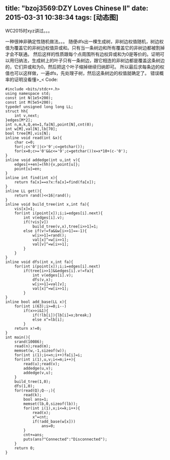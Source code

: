 title: "bzoj3569:DZY Loves Chinese II"
date: 2015-03-31 10:38:34
tags: [动态图]
---
WC2015时xyz讲过。。。
<!--more-->
一种很神非确定性随机做法。。。
随便dfs出一棵生成树，非树边权值随机，树边权值为覆盖它的非树边权值异或和。只有当一条树边和所有覆盖它的非树边都被割掉才会不联通。
然后这样的性质跟每个点周围所有边权异或和为0是等价的。证明可以用归纳法，生成树上的叶子只有一条树边，跟它相连的非树边都是覆盖这条树边的，它们异或和为0。然后把这个叶子缩掉继续归纳即可。
所以最后求每条边的权值也可以这样做，一遍dfs，先处理子树，然后这条树边的权值就确定了。
错误概率的证明没看懂>_<
Code:
```
#include <bits/stdc++.h>
using namespace std;
const int N(1e5+200);
const int M(5e5+200);
typedef unsigned long long LL;
struct hh{
    int v,next;
}edges[M*2];
int n,m,k,Q,en=1,fa[N],point[N],cnt(0);
int w[M],val[N],lb[70];
bool tree[M],vis[N];
inline void read(int &x){
    char c=0;
    for(;c<'0'||c>'9';c=getchar());
    for(x=0;c>='0'&&c<='9';c=getchar())x=x*10+(c-'0');
}
inline void addedge(int u,int v){
    edges[++en]=(hh){v,point[u]};
    point[u]=en;
}
inline int find(int x){
    return fa[x]==x?x:fa[x]=find(fa[x]);
}
inline LL get(){
    return rand()<<16|rand();
}
inline void build_tree(int x,int fa){
    vis[x]=1;
    for(int i(point[x]);i;i=edges[i].next){
        int v(edges[i].v);
        if(!vis[v])
            build_tree(v,x),tree[i>>1]=1;
        else if(v!=fa&&w[i>>1]==-1){
            w[i>>1]=rand();
            val[x]^=w[i>>1];
            val[v]^=w[i>>1];
        }
    }
}
inline void dfs(int x,int fa){
    for(int i(point[x]);i;i=edges[i].next)
        if(tree[i>>1]&&edges[i].v!=fa){   
            int v(edges[i].v);
            dfs(v,x);
            w[i>>1]=val[v];
            val[x]^=w[i>>1];
        }
}
inline bool add_base(LL x){
    for(int i(63);i>=0;i--)
        if(x>>i&1){
            if(!lb[i]){lb[i]=x;break;}
            else x^=lb[i];
        }
    return x!=0;
}
int main(){
    srand(10086);
    read(n);read(m);
    memset(w,-1,sizeof(w));
    for(int i(1);i<=n;i++)fa[i]=i;
    for(int i(1),u,v;i<=m;i++){
        read(u);read(v);
        addedge(u,v);
        addedge(v,u);
    }
    build_tree(1,0);
    dfs(1,0);
    for(read(Q);Q--;){
        read(k);
        bool ans=1;
        memset(lb,0,sizeof(lb));
        for(int i(1),x;i<=k;i++){
            read(x);
            x^=cnt;
            if(!add_base(w[x]))
                ans=0;
        }
        cnt+=ans;
        puts(ans?"Connected":"Disconnected");
    }
    return 0;
}
```
